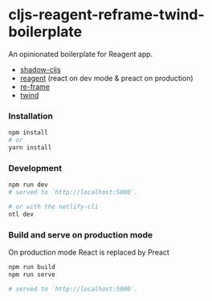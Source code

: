 # cljs-reagent-reframe-twind-boilerplate

An opinionated boilerplate for Reagent app.

- [shadow-cljs](https://github.com/thheller/shadow-cljs)
- [reagent](https://github.com/reagent-project/reagent) (react on dev mode & preact on production)
- [re-frame](https://github.com/day8/re-frame)
- [twind](https://twind.dev)

### Installation

```bash
npm install
# or 
yarn install
```

### Development

```bash
npm run dev
# served to `http://localhost:5000`.

# or with the netlify-cli
ntl dev
```

### Build and serve on production mode

On production mode React is replaced by Preact

```bash
npm run build
npm run serve

# served to `http://localhost:5000`.
```
